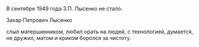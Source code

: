В сентябре 1949 года З.П. Лысенко не стало.

Захар Петрович Лысенко

слыл матершинником, любил орать на людей, с технологией, думается, не дружил, матом и криком боролся за чистоту.